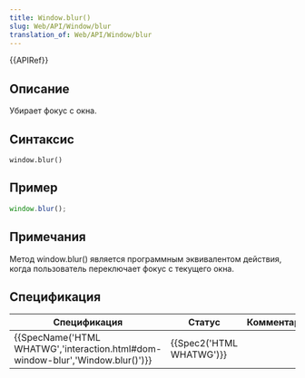 ```yaml
---
title: Window.blur()
slug: Web/API/Window/blur
translation_of: Web/API/Window/blur
---
```


{{APIRef}}

## Описание

Убирает фокус с окна.

## Синтаксис

```
window.blur()
```

## Пример

```js
window.blur();
```

## Примечания

Метод window\.blur() является программным эквивалентом действия, когда пользователь переключает фокус с текущего окна.

## Спецификация

| Спецификация                                                                                             | Статус                           | Комментарий |
| -------------------------------------------------------------------------------------------------------- | -------------------------------- | ----------- |
| {{SpecName('HTML WHATWG','interaction.html#dom-window-blur','Window.blur()')}} | {{Spec2('HTML WHATWG')}} |             |
